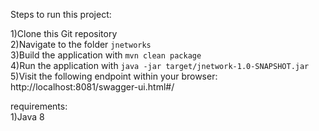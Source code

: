 Steps to run this project:

1)Clone this Git repository  
2)Navigate to the folder `jnetworks`  
3)Build the application with `mvn clean package`     
4)Run the application with `java -jar target/jnetwork-1.0-SNAPSHOT.jar`  
5)Visit the following endpoint within your browser: http://localhost:8081/swagger-ui.html#/

requirements:  
1)Java 8
